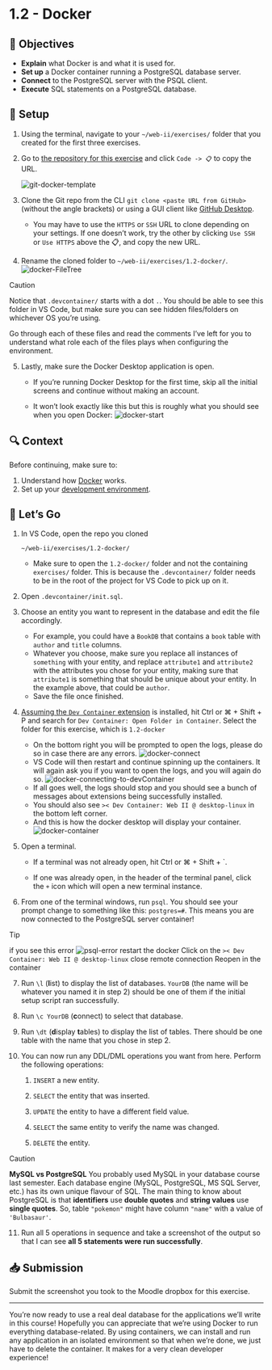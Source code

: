 # 1.2 - Docker

## 🎯 Objectives

- **Explain** what Docker is and what it is used for.
- **Set up** a Docker container running a PostgreSQL database server.
- **Connect** to the PostgreSQL server with the PSQL client.
- **Execute** SQL statements on a PostgreSQL database.

## 🔨 Setup

1. Using the terminal, navigate to your `~/web-ii/exercises/` folder that you created for the first three exercises.

2. Go to [the repository for this exercise](https://github.com/JAC-CS-Web-Programming-II-W25/E1.2-Docker-Template) and click `Code -> 📋` to copy the URL.

   ![git-docker-template](../../images\git-docker-template.png)

3. Clone the Git repo from the CLI `git clone <paste URL from GitHub>` (without the angle brackets) or using a GUI client like [GitHub Desktop](https://desktop.github.com/).

   - You may have to use the `HTTPS` or `SSH` URL to clone depending on your settings. If one doesn’t work, try the other by clicking `Use SSH` or `Use HTTPS` above the 📋, and copy the new URL.

4. Rename the cloned folder to `~/web-ii/exercises/1.2-docker/`.
    ![docker-FileTree](../../images/docker-filetree.png)


>[!CAUTION]
>
>Notice that `.devcontainer/` starts with a dot `.`. You should be able to see this folder in VS Code, but make sure you can see hidden files/folders on whichever OS you’re using.

Go through each of these files and read the comments I’ve left for you to understand what role each of the files plays when configuring the environment.

5. Lastly, make sure the Docker Desktop application is open.

   - If you’re running Docker Desktop for the first time, skip all the initial screens and continue without making an account.

   - It won’t look exactly like this but this is roughly what you should see when you open Docker:
     ![docker-start](../../images/docker-start.png)

     

## 🔍 Context

Before continuing, make sure to:

1. Understand how [Docker](/Notes/Week2/docker) works.
2. Set up your [development environment](/Guides/environment-setup).

## 🚦 Let’s Go

1. In VS Code, open the repo you cloned 

   ```
   ~/web-ii/exercises/1.2-docker/
   ```

   

   - Make sure to open the `1.2-docker/` folder and not the containing `exercises/` folder. This is because the `.devcontainer/` folder needs to be in the root of the project for VS Code to pick up on it.

2. Open `.devcontainer/init.sql`.

3. Choose an entity you want to represent in the database and edit the file accordingly.

   - For example, you could have a `BookDB` that contains a `book` table with `author` and `title` columns.
   - Whatever you choose, make sure you replace all instances of `something` with your entity, and replace `attribute1` and `attribute2` with the attributes you chose for your entity, making sure that `attribute1` is something that should be unique about your entity. In the example above, that could be `author`.
   - Save the file once finished.

4. [Assuming the `Dev Container` extension](../Guides/environmentsetup?id=%f0%9f%92%bbvs-code) is installed, hit Ctrl or ⌘ + Shift + P
   and search for `Dev Container: Open Folder in Container`. Select the folder for this exercise, which is `1.2-docker`
   
   - On the bottom right you will be prompted to open the logs, please do so in case there are any errors.
   ![docker-connect](../../images/docker-connection.png)
   - VS Code will then restart and continue spinning up the containers. It will again ask you if you want to open the logs, and you will again do so.
   ![docker-connecting-to-devContainer](../../images/docker-connecting-to-container.png)
   - If all goes well, the logs should stop and you should see a bunch of messages about extensions being successfully installed.
   - You should also see `>< Dev Container: Web II @ desktop-linux` in the bottom left corner.
   - And this is how the docker desktop will display your container.
   ![docker-container](../../images/docker-established.png)
   
5. Open a terminal.
   
   - If a terminal was not already open, hit Ctrl or ⌘ + Shift + `.

   - If one was already open, in the header of the terminal panel, click the `+` icon which will open a new terminal instance.
   
6. From one of the terminal windows, run `psql`. You should see your prompt change to something like this: `postgres=#`. This means you are now connected to the PostgreSQL server container!
>[!TIP]
>if you see this error
>![psql-error](../../images/docker-err-psql.png)
>restart the docker
>Click on the `>< Dev Container: Web II @ desktop-linux` close remote connection
>Reopen in the container


7. Run `\l` (**l**ist) to display the list of databases. `YourDB` (the name will be whatever you named it in step 2) should be one of them if the initial setup script ran successfully.

8. Run `\c YourDB` (**c**onnect) to select that database.

9. Run `\dt` (**d**isplay **t**ables) to display the list of tables. There should be one table with the name that you chose in step 2.

10. You can now run any DDL/DML operations you want from here. Perform the following operations:

      1. `INSERT` a new entity.
    
      2. `SELECT` the entity that was inserted.
    
      3. `UPDATE` the entity to have a different field value.
    
      4. `SELECT` the same entity to verify the name was changed.
    
      5. `DELETE` the entity.
    
    
>[!CAUTION]
>
>**MySQL vs PostgreSQL**
>You probably used MySQL in your database course last semester. Each database engine (MySQL, PostgreSQL, MS SQL Server, etc.) has its own unique flavour of SQL. The main thing to know about PostgreSQL is that **identifiers** use **double quotes** and **string values** use **single quotes**. So, table `"pokemon"` might have column `"name"` with a value of `'Bulbasaur'`.

11. Run all 5 operations in sequence and take a screenshot of the output so that I can see **all 5 statements were run successfully**.

    

## 📥 Submission

Submit the screenshot you took to the Moodle dropbox for this exercise.

------

You’re now ready to use a real deal database for the applications we’ll write in this course! Hopefully you can appreciate that we’re using Docker to run everything database-related. By using containers, we can install and run any application in an isolated environment so that when we’re done, we just have to delete the container. It makes for a very clean developer experience! 